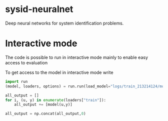 # sysid-neuralnet
Deep neural networks for system identification problems.

# Interactive mode
The code is possible to run in  interactive mode mainly to enable easy access to evaluation 

To get access to the model in interactive mode write

```python
import run
(model, loaders, options) = run.run(load_model="logs/train_213214124/model.pt")

all_output = []
for i, (u, y) in enumerate(loaders["train"]):
    all_output += [model(u,y)]

all_output = np.concat(all_output,0)
```
